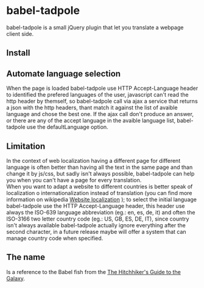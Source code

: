 # babel-tadpole

babel-tadpole is a small jQuery plugin that let you translate a webpage client side.  

## Install

## Automate language selection

When the page is loaded babel-tadpole use HTTP Accept-Language header to identified the prefered languages of the user, javascript can't read the http header by themself, so babel-tadpole call via ajax a service that returns a json with the http headers, thant match it against the list of avaible language and chose the best one. If the ajax call don't produce an answer, or there are any of the accept language in the avaible language list, babel-tadpole use the defaultLanguage option.  

## Limitation

In the context of web localization having a different page for different language is often better than having all the text in the same page and than change it by js/css, but sadly isn't always possible, babel-tadpole can help you when you can't have a page for every translation.    
When you want to adapt a website to different countries is better speak of localization o internationalization instead of translation (you can find more information on wikipedia [Website localization](http://en.wikipedia.org/wiki/Website_localization) ); to select the initial language babel-tadpole use the HTTP Accept-Language header, this header use always the ISO-639 language abbreviation (eg.: en, es, de, it) and often the ISO-3166 two letter country code (eg.: US, GB, ES, DE, IT), since country isn't always available babel-tadpole actually ignore everything after the second character, in a future release maybe will offer a system that can manage country code when specified.  


## The name

Is a reference to the Babel fish from the [The Hitchhiker's Guide to the Galaxy](http://en.wikipedia.org/wiki/The_Hitchhiker%27s_Guide_to_the_Galaxy).  